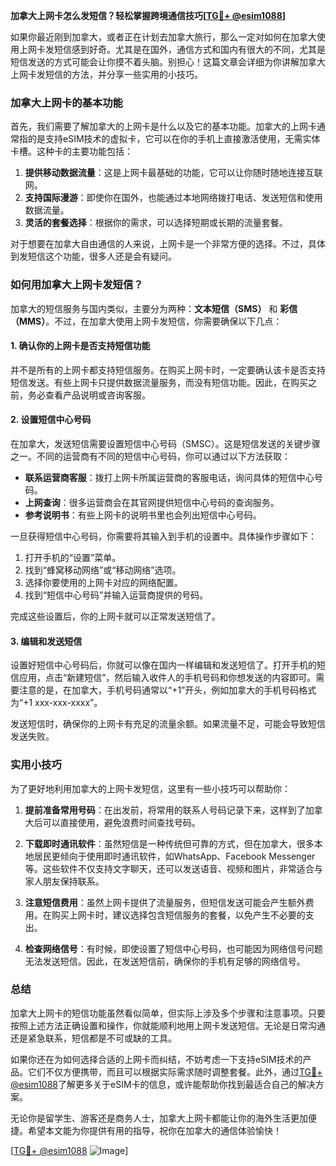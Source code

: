 **加拿大上网卡怎么发短信？轻松掌握跨境通信技巧[[TG💪+ @esim1088](https://t.me/s/esim1088)]**

如果你最近刚到加拿大，或者正在计划去加拿大旅行，那么一定对如何在加拿大使用上网卡发短信感到好奇。尤其是在国外，通信方式和国内有很大的不同，尤其是短信发送的方式可能会让你摸不着头脑。别担心！这篇文章会详细为你讲解加拿大上网卡发短信的方法，并分享一些实用的小技巧。

### 加拿大上网卡的基本功能

首先，我们需要了解加拿大的上网卡是什么以及它的基本功能。加拿大的上网卡通常指的是支持eSIM技术的虚拟卡，它可以在你的手机上直接激活使用，无需实体卡槽。这种卡的主要功能包括：

1. **提供移动数据流量**：这是上网卡最基础的功能，它可以让你随时随地连接互联网。
2. **支持国际漫游**：即使你在国外，也能通过本地网络拨打电话、发送短信和使用数据流量。
3. **灵活的套餐选择**：根据你的需求，可以选择短期或长期的流量套餐。

对于想要在加拿大自由通信的人来说，上网卡是一个非常方便的选择。不过，具体到发短信这个功能，很多人还是会有疑问。

### 如何用加拿大上网卡发短信？

加拿大的短信服务与国内类似，主要分为两种：**文本短信（SMS）** 和 **彩信（MMS）**。不过，在加拿大使用上网卡发短信，你需要确保以下几点：

#### 1. 确认你的上网卡是否支持短信功能

并不是所有的上网卡都支持短信服务。在购买上网卡时，一定要确认该卡是否支持短信发送。有些上网卡只提供数据流量服务，而没有短信功能。因此，在购买之前，务必查看产品说明或咨询客服。

#### 2. 设置短信中心号码

在加拿大，发送短信需要设置短信中心号码（SMSC）。这是短信发送的关键步骤之一。不同的运营商有不同的短信中心号码，你可以通过以下方法获取：

- **联系运营商客服**：拨打上网卡所属运营商的客服电话，询问具体的短信中心号码。
- **上网查询**：很多运营商会在其官网提供短信中心号码的查询服务。
- **参考说明书**：有些上网卡的说明书里也会列出短信中心号码。

一旦获得短信中心号码，你需要将其输入到手机的设置中。具体操作步骤如下：

1. 打开手机的“设置”菜单。
2. 找到“蜂窝移动网络”或“移动网络”选项。
3. 选择你要使用的上网卡对应的网络配置。
4. 找到“短信中心号码”并输入运营商提供的号码。

完成这些设置后，你的上网卡就可以正常发送短信了。

#### 3. 编辑和发送短信

设置好短信中心号码后，你就可以像在国内一样编辑和发送短信了。打开手机的短信应用，点击“新建短信”，然后输入收件人的手机号码和你想发送的内容即可。需要注意的是，在加拿大，手机号码通常以“+1”开头，例如加拿大的手机号码格式为“+1 xxx-xxx-xxxx”。

发送短信时，确保你的上网卡有充足的流量余额。如果流量不足，可能会导致短信发送失败。

### 实用小技巧

为了更好地利用加拿大的上网卡发短信，这里有一些小技巧可以帮助你：

1. **提前准备常用号码**：在出发前，将常用的联系人号码记录下来，这样到了加拿大后可以直接使用，避免浪费时间查找号码。
   
2. **下载即时通讯软件**：虽然短信是一种传统但可靠的方式，但在加拿大，很多本地居民更倾向于使用即时通讯软件，如WhatsApp、Facebook Messenger等。这些软件不仅支持文字聊天，还可以发送语音、视频和图片，非常适合与家人朋友保持联系。

3. **注意短信费用**：虽然上网卡提供了流量服务，但短信发送可能会产生额外费用。在购买上网卡时，建议选择包含短信服务的套餐，以免产生不必要的支出。

4. **检查网络信号**：有时候，即使设置了短信中心号码，也可能因为网络信号问题无法发送短信。因此，在发送短信前，确保你的手机有足够的网络信号。

### 总结

加拿大上网卡的短信功能虽然看似简单，但实际上涉及多个步骤和注意事项。只要按照上述方法正确设置和操作，你就能顺利地用上网卡发送短信。无论是日常沟通还是紧急联系，短信都是不可或缺的工具。

如果你还在为如何选择合适的上网卡而纠结，不妨考虑一下支持eSIM技术的产品。它们不仅方便携带，而且可以根据实际需求随时调整套餐。此外，通过[TG💪+ @esim1088](https://t.me/s/esim1088)了解更多关于eSIM卡的信息，或许能帮助你找到最适合自己的解决方案。

无论你是留学生、游客还是商务人士，加拿大上网卡都能让你的海外生活更加便捷。希望本文能为你提供有用的指导，祝你在加拿大的通信体验愉快！

[[TG💪+ @esim1088](https://t.me/s/esim1088) ![Image](https://i.postimg.cc/4NQfJmqS/Snipaste-2025-05-13-00-14-12.png)]